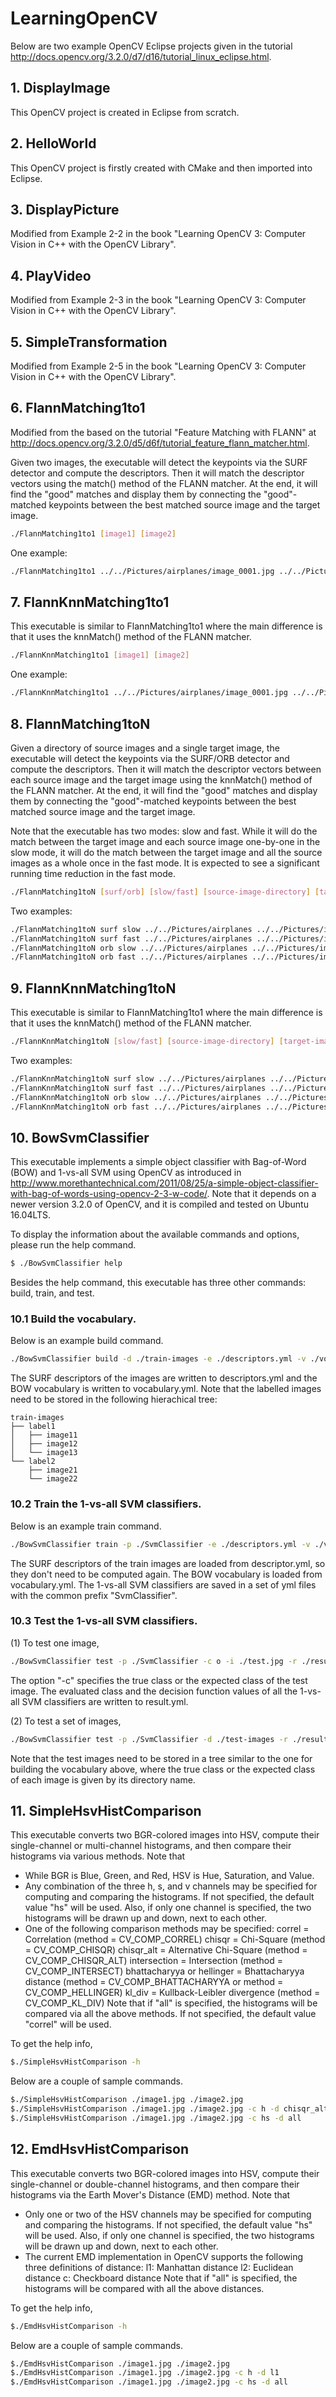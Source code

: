 # LearningOpenCV

Below are two example OpenCV Eclipse projects given in the tutorial http://docs.opencv.org/3.2.0/d7/d16/tutorial_linux_eclipse.html. 

## 1. DisplayImage

This OpenCV project is created in Eclipse from scratch.

## 2. HelloWorld

This OpenCV project is firstly created with CMake and then imported into Eclipse.

## 3. DisplayPicture

Modified from Example 2-2 in the book "Learning OpenCV 3: Computer Vision in C++ with the OpenCV Library".

## 4. PlayVideo

Modified from Example 2-3 in the book "Learning OpenCV 3: Computer Vision in C++ with the OpenCV Library".

## 5. SimpleTransformation

Modified from Example 2-5 in the book "Learning OpenCV 3: Computer Vision in C++ with the OpenCV Library".

## 6. FlannMatching1to1

Modified from the based on the tutorial "Feature Matching with FLANN" at http://docs.opencv.org/3.2.0/d5/d6f/tutorial_feature_flann_matcher.html.

Given two images, the executable will detect the keypoints via the SURF detector and compute the descriptors. Then it will match the descriptor vectors using the match() method of the FLANN matcher. At the end, 
it will find the "good" matches and display them by connecting the "good"-matched keypoints between the best matched source image and the target image.

```bash
./FlannMatching1to1 [image1] [image2]
```

One example:

```bash
./FlannMatching1to1 ../../Pictures/airplanes/image_0001.jpg ../../Pictures/image_0001-new.jpg
```

## 7. FlannKnnMatching1to1

This executable is similar to FlannMatching1to1 where the main difference is that it uses the knnMatch() method of the FLANN matcher.

```bash
./FlannKnnMatching1to1 [image1] [image2]
```

One example:

```bash
./FlannKnnMatching1to1 ../../Pictures/airplanes/image_0001.jpg ../../Pictures/image_0001-new.jpg
```

## 8. FlannMatching1toN

Given a directory of source images and a single target image, the executable will detect the keypoints via the SURF/ORB detector and compute the descriptors. Then it will match the descriptor vectors between 
each source image and the target image using the knnMatch() method of the FLANN matcher. At the end, it will find the "good" matches and display them by connecting the "good"-matched keypoints between the best matched source image and the target image.

Note that the executable has two modes: slow and fast. While it will do the match between the target image and each source image one-by-one in the slow mode, it will do the match between the target image and all the source images as a whole once in the fast mode. It is expected to see a significant running time reduction in the fast mode. 

```bash
./FlannMatching1toN [surf/orb] [slow/fast] [source-image-directory] [target-image]
```

Two examples:

```bash
./FlannMatching1toN surf slow ../../Pictures/airplanes ../../Pictures/image_0001-new.jpg
./FlannMatching1toN surf fast ../../Pictures/airplanes ../../Pictures/image_0001-new.jpg
./FlannMatching1toN orb slow ../../Pictures/airplanes ../../Pictures/image_0001-new.jpg
./FlannMatching1toN orb fast ../../Pictures/airplanes ../../Pictures/image_0001-new.jpg
```

## 9. FlannKnnMatching1toN

This executable is similar to FlannMatching1to1 where the main difference is that it uses the knnMatch() method of the FLANN matcher.

```bash
./FlannKnnMatching1toN [slow/fast] [source-image-directory] [target-image]
```

Two examples:

```bash
./FlannKnnMatching1toN surf slow ../../Pictures/airplanes ../../Pictures/image_0001-new.jpg
./FlannKnnMatching1toN surf fast ../../Pictures/airplanes ../../Pictures/image_0001-new.jpg
./FlannKnnMatching1toN orb slow ../../Pictures/airplanes ../../Pictures/image_0001-new.jpg
./FlannKnnMatching1toN orb fast ../../Pictures/airplanes ../../Pictures/image_0001-new.jpg
```

## 10. BowSvmClassifier

This executable implements a simple object classifier with Bag-of-Word (BOW) and 1-vs-all SVM using OpenCV as introduced in http://www.morethantechnical.com/2011/08/25/a-simple-object-classifier-with-bag-of-words-using-opencv-2-3-w-code/. Note that it depends on a newer version 3.2.0 of OpenCV, and it is compiled and tested on Ubuntu 16.04LTS. 

To display the information about the available commands and options, please run the help command.

```bash
$ ./BowSvmClassifier help
```

Besides the help command, this executable has three other commands: build, train, and test.

### 10.1 Build the vocabulary.

Below is an example build command.

```bash
./BowSvmClassifier build -d ./train-images -e ./descriptors.yml -v ./vocabulary.yml
```

The SURF descriptors of the images are written to descriptors.yml and the BOW vocabulary is written to vocabulary.yml. Note that the labelled images need to be stored in the following hierachical tree:

```
train-images
├── label1
│   ├── image11
│   ├── image12
│   └── image13
└── label2
    ├── image21
    └── image22 
``` 

### 10.2 Train the 1-vs-all SVM classifiers.

Below is an example train command.

```bash
./BowSvmClassifier train -p ./SvmClassifier -e ./descriptors.yml -v ./vocabulary.yml
```

The SURF descriptors of the train images are loaded from descriptor.yml, so they don't need to be computed again. The BOW vocabulary is loaded from vocabulary.yml. The 1-vs-all SVM classifiers are saved in a set of yml files with the common prefix "SvmClassifier".

### 10.3 Test the 1-vs-all SVM classifiers.

(1) To test one image,

```bash
./BowSvmClassifier test -p ./SvmClassifier -c o -i ./test.jpg -r ./result.yml -v ./vocabulary.yml
```

The option "-c" specifies the true class or the expected class of the test image. The evaluated class and the decision function values of all the 1-vs-all SVM classifiers are written to result.yml.

(2) To test a set of images,

```bash
./BowSvmClassifier test -p ./SvmClassifier -d ./test-images -r ./results.yml -v ./vocabulary.yml
```

Note that the test images need to be stored in a tree similar to the one for building the vocabulary above, where the true class or the expected class of each image is given by its directory name.

## 11. SimpleHsvHistComparison

This executable converts two BGR-colored images into HSV, compute their single-channel or multi-channel histograms, and then compare their histograms via various methods. Note that 

* While BGR is Blue, Green, and Red, HSV is Hue, Saturation, and Value. 
* Any combination of the three h, s, and v channels may be specified for computing and comparing the histograms. If not specified, the default value "hs" will be used. Also, if only one channel is specified, the two histograms will be drawn up and down, next to each other.
* One of the following comparison methods may be specified: 
    correl = Correlation (method = CV_COMP_CORREL)
    chisqr = Chi-Square (method = CV_COMP_CHISQR)
    chisqr_alt = Alternative Chi-Square (method = CV_COMP_CHISQR_ALT)
    intersection = Intersection (method = CV_COMP_INTERSECT)
    bhattacharyya or hellinger = Bhattacharyya distance (method = CV_COMP_BHATTACHARYYA or method = CV_COMP_HELLINGER)
    kl_div = Kullback-Leibler divergence (method = CV_COMP_KL_DIV)
  Note that if "all" is specified, the histograms will be compared via all the above methods. If not specified, the default value "correl" will be used.

To get the help info,

```bash
$./SimpleHsvHistComparison -h
```

Below are a couple of sample commands.

```bash
$./SimpleHsvHistComparison ./image1.jpg ./image2.jpg
$./SimpleHsvHistComparison ./image1.jpg ./image2.jpg -c h -d chisqr_alt
$./SimpleHsvHistComparison ./image1.jpg ./image2.jpg -c hs -d all
```

## 12. EmdHsvHistComparison

This executable converts two BGR-colored images into HSV, compute their single-channel or double-channel histograms, and then compare their histograms via the Earth Mover's Distance (EMD) method. Note that

* Only one or two of the HSV channels may be specified for computing and comparing the histograms. If not specified, the default value "hs" will be used. Also, if only one channel is specified, the two histograms will be drawn up and down, next to each other.
* The current EMD implementation in OpenCV supports the following three definitions of distance:
    l1: Manhattan distance
    l2: Euclidean distance
    c: Checkboard distance
  Note that if "all" is specified, the histograms will be compared with all the above distances.

To get the help info,

```bash
$./EmdHsvHistComparison -h
```

Below are a couple of sample commands.

```bash
$./EmdHsvHistComparison ./image1.jpg ./image2.jpg
$./EmdHsvHistComparison ./image1.jpg ./image2.jpg -c h -d l1
$./EmdHsvHistComparison ./image1.jpg ./image2.jpg -c hs -d all 
```
